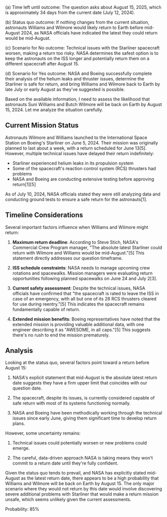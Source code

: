 (a) Time left until outcome: The question asks about August 15, 2025, which is approximately 34 days from the current date (July 12, 2024).

(b) Status quo outcome: If nothing changes from the current situation, astronauts Williams and Wilmore would likely return to Earth before mid-August 2024, as NASA officials have indicated the latest they could return would be mid-August.

(c) Scenario for No outcome: Technical issues with the Starliner spacecraft worsen, making a return too risky. NASA determines the safest option is to keep the astronauts on the ISS longer and potentially return them on a different spacecraft after August 15.

(d) Scenario for Yes outcome: NASA and Boeing successfully complete their analysis of the helium leaks and thruster issues, determine the Starliner is safe for return, and bring Williams and Wilmore back to Earth by late July or early August as they've suggested is possible.

Based on the available information, I need to assess the likelihood that astronauts Suni Williams and Butch Wilmore will be back on Earth by August 15, 2024. Let me analyze the situation carefully.

## Current Mission Status

Astronauts Wilmore and Williams launched to the International Space Station on Boeing's Starliner on June 5, 2024. Their mission was originally planned to last about a week, with a return scheduled for June 13[5]. However, multiple technical issues have delayed their return indefinitely:

- Starliner experienced helium leaks in its propulsion system
- Some of the spacecraft's reaction control system (RCS) thrusters had problems
- NASA and Boeing are conducting extensive testing before approving return[1][5]

As of July 10, 2024, NASA officials stated they were still analyzing data and conducting ground tests to ensure a safe return for the astronauts[1].

## Timeline Considerations

Several important factors influence when Williams and Wilmore might return:

1. **Maximum return deadline**: According to Steve Stich, NASA's Commercial Crew Program manager, "The absolute latest Starliner could return with Wilmore and Williams would be mid-August."[5] This statement directly addresses our question timeframe.

2. **ISS schedule constraints**: NASA needs to manage upcoming crew rotations and spacewalks. Mission managers were evaluating return opportunities following planned spacewalks on June 24 and July 2[3].

3. **Current safety assessment**: Despite the technical issues, NASA officials have confirmed that "the spacecraft is rated to leave the ISS in case of an emergency, with all but one of its 28 RCS thrusters cleared for use during reentry."[5] This indicates the spacecraft remains fundamentally capable of return.

4. **Extended mission benefits**: Boeing representatives have noted that the extended mission is providing valuable additional data, with one engineer describing it as "AWESOME, in all caps."[5] This suggests there's no rush to end the mission prematurely.

## Analysis

Looking at the status quo, several factors point toward a return before August 15:

1. NASA's explicit statement that mid-August is the absolute latest return date suggests they have a firm upper limit that coincides with our question date.

2. The spacecraft, despite its issues, is currently considered capable of safe return with most of its systems functioning normally.

3. NASA and Boeing have been methodically working through the technical issues since early June, giving them significant time to develop return plans.

However, some uncertainty remains:

1. Technical issues could potentially worsen or new problems could emerge.

2. The careful, data-driven approach NASA is taking means they won't commit to a return date until they're fully confident.

Given the status quo tends to prevail, and NASA has explicitly stated mid-August as the latest return date, there appears to be a high probability that Williams and Wilmore will be back on Earth by August 15. The only major scenario where they would not return by this date would involve discovering severe additional problems with Starliner that would make a return mission unsafe, which seems unlikely given the current assessments.

Probability: 85%
